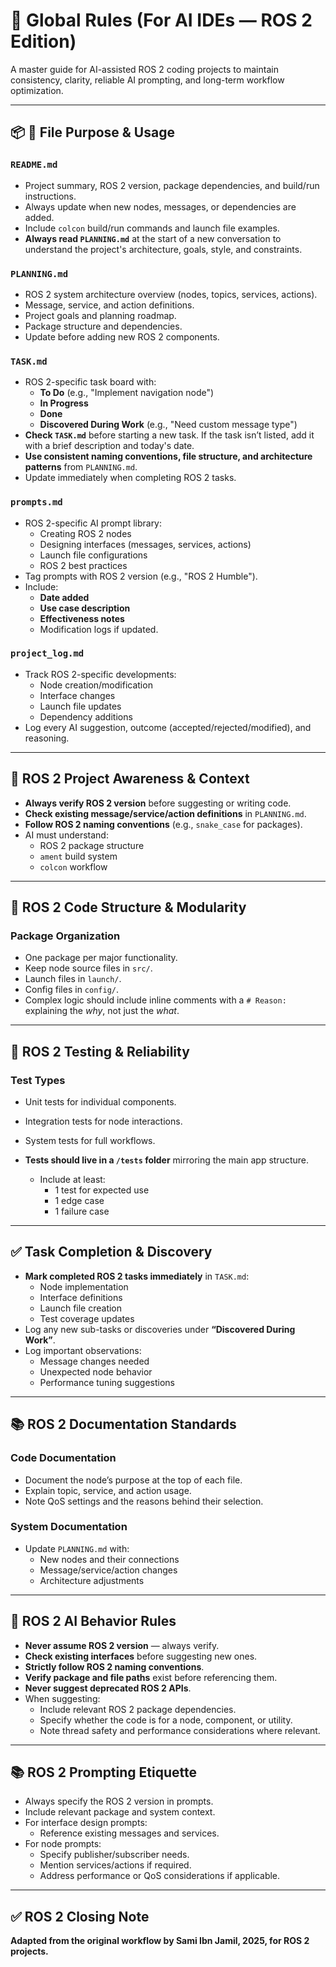 # 📖 Global Rules (For AI IDEs — ROS 2 Edition)

A master guide for AI-assisted ROS 2 coding projects to maintain consistency, clarity, reliable AI prompting, and long-term workflow optimization.

---

## 📦 📁 File Purpose & Usage

### `README.md`
- Project summary, ROS 2 version, package dependencies, and build/run instructions.
- Always update when new nodes, messages, or dependencies are added.
- Include `colcon` build/run commands and launch file examples.
- **Always read `PLANNING.md`** at the start of a new conversation to understand the project's architecture, goals, style, and constraints.

### `PLANNING.md`
- ROS 2 system architecture overview (nodes, topics, services, actions).
- Message, service, and action definitions.
- Project goals and planning roadmap.
- Package structure and dependencies.
- Update before adding new ROS 2 components.

### `TASK.md`
- ROS 2-specific task board with:
  - **To Do** (e.g., "Implement navigation node")
  - **In Progress**
  - **Done**
  - **Discovered During Work** (e.g., "Need custom message type")
- **Check `TASK.md`** before starting a new task. If the task isn’t listed, add it with a brief description and today's date.
- **Use consistent naming conventions, file structure, and architecture patterns** from `PLANNING.md`.
- Update immediately when completing ROS 2 tasks.

### `prompts.md`
- ROS 2-specific AI prompt library:
  - Creating ROS 2 nodes
  - Designing interfaces (messages, services, actions)
  - Launch file configurations
  - ROS 2 best practices
- Tag prompts with ROS 2 version (e.g., "ROS 2 Humble").
- Include:
  - **Date added**
  - **Use case description**
  - **Effectiveness notes**
  - Modification logs if updated.

### `project_log.md`
- Track ROS 2-specific developments:
  - Node creation/modification
  - Interface changes
  - Launch file updates
  - Dependency additions
- Log every AI suggestion, outcome (accepted/rejected/modified), and reasoning.

---

## 🔄 ROS 2 Project Awareness & Context

- **Always verify ROS 2 version** before suggesting or writing code.
- **Check existing message/service/action definitions** in `PLANNING.md`.
- **Follow ROS 2 naming conventions** (e.g., `snake_case` for packages).
- AI must understand:
  - ROS 2 package structure
  - `ament` build system
  - `colcon` workflow

---

## 🧱 ROS 2 Code Structure & Modularity

### Package Organization
- One package per major functionality.
- Keep node source files in `src/`.
- Launch files in `launch/`.
- Config files in `config/`.
- Complex logic should include inline comments with a `# Reason:` explaining the *why*, not just the *what*.

---

## 🧪 ROS 2 Testing & Reliability

### Test Types
- Unit tests for individual components.
- Integration tests for node interactions.
- System tests for full workflows.

- **Tests should live in a `/tests` folder** mirroring the main app structure.
  - Include at least:
    - 1 test for expected use
    - 1 edge case
    - 1 failure case
---

## ✅ Task Completion & Discovery

- **Mark completed ROS 2 tasks immediately** in `TASK.md`:
  - Node implementation
  - Interface definitions
  - Launch file creation
  - Test coverage updates
- Log any new sub-tasks or discoveries under **“Discovered During Work”**.
- Log important observations:
  - Message changes needed
  - Unexpected node behavior
  - Performance tuning suggestions

---

## 📚 ROS 2 Documentation Standards

### Code Documentation
- Document the node’s purpose at the top of each file.
- Explain topic, service, and action usage.
- Note QoS settings and the reasons behind their selection.

### System Documentation
- Update `PLANNING.md` with:
  - New nodes and their connections
  - Message/service/action changes
  - Architecture adjustments

---

## 🧠 ROS 2 AI Behavior Rules

- **Never assume ROS 2 version** — always verify.
- **Check existing interfaces** before suggesting new ones.
- **Strictly follow ROS 2 naming conventions**.
- **Verify package and file paths** exist before referencing them.
- **Never suggest deprecated ROS 2 APIs**.
- When suggesting:
  - Include relevant ROS 2 package dependencies.
  - Specify whether the code is for a node, component, or utility.
  - Note thread safety and performance considerations where relevant.

---

## 📚 ROS 2 Prompting Etiquette

- Always specify the ROS 2 version in prompts.
- Include relevant package and system context.
- For interface design prompts:
  - Reference existing messages and services.
- For node prompts:
  - Specify publisher/subscriber needs.
  - Mention services/actions if required.
  - Address performance or QoS considerations if applicable.

---

## ✅ ROS 2 Closing Note

**Adapted from the original workflow by Sami Ibn Jamil, 2025, for ROS 2 projects.**
